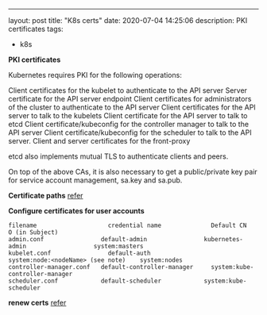 ---
layout: post
title: "K8s certs"
date: 2020-07-04 14:25:06
description: PKI certificates
tags:
 - k8s

**PKI certificates**

Kubernetes requires PKI for the following operations:

Client certificates for the kubelet to authenticate to the API server
Server certificate for the API server endpoint
Client certificates for administrators of the cluster to authenticate to the API server
Client certificates for the API server to talk to the kubelets
Client certificate for the API server to talk to etcd
Client certificate/kubeconfig for the controller manager to talk to the API server
Client certificate/kubeconfig for the scheduler to talk to the API server.
Client and server certificates for the front-proxy

etcd also implements mutual TLS to authenticate clients and peers.

On top of the above CAs, it is also necessary to get a public/private key pair for service account management, sa.key and sa.pub.

**Certificate paths**
[refer](https://kubernetes.io/docs/setup/best-practices/certificates/#certificate-paths)


**Configure certificates for user accounts**
```
filename	                credential name	             Default CN	                        O (in Subject)	
admin.conf	              default-admin	               kubernetes-admin	                  system:masters	
kubelet.conf	            default-auth	               system:node:<nodeName> (see note)	system:nodes	
controller-manager.conf	  default-controller-manager	 system:kube-controller-manager		
scheduler.conf	          default-scheduler	           system:kube-scheduler
```

**renew certs**
[refer](https://reece.tech/posts/renewing-kubernetes-certificates/)
